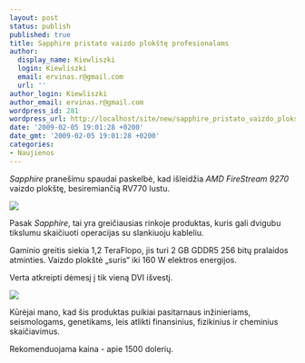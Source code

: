 ```yaml
---
layout: post
status: publish
published: true
title: Sapphire pristato vaizdo plokštę profesionalams
author:
  display_name: Kiewliszki
  login: Kiewliszki
  email: ervinas.r@gmail.com
  url: ''
author_login: Kiewliszki
author_email: ervinas.r@gmail.com
wordpress_id: 281
wordpress_url: http://localhost/site/new/sapphire_pristato_vaizdo_plokste_profesionalams/
date: '2009-02-05 19:01:28 +0200'
date_gmt: '2009-02-05 19:01:28 +0200'
categories:
- Naujienos
---
```

<p><i>Sapphire</i> pranešimu spaudai paskelbė, kad išleidžia <i>AMD FireStream 9270</i> vaizdo plokštę, besiremiančią RV770 lustu.</p>
<p><img src="http://svarke.technews.lt/9270.jpg" /></p>
<p>Pasak <i>Sapphire</i>, tai yra greičiausias rinkoje produktas, kuris gali dvigubu tikslumu skaičiuoti operacijas su slankiuoju kableliu. </p>
<p>Gaminio greitis siekia 1,2 TeraFlopo, jis turi 2 GB GDDR5 256 bitų pralaidos atminties. Vaizdo plokštė „suris“ iki 160 W elektros energijos.</p>
<p>Verta atkreipti dėmesį į tik vieną DVI išvestį.   </p>
<p><img src="http://svarke.technews.lt/92701.jpg" /></p>
<p>Kūrėjai mano, kad šis produktas puikiai pasitarnaus inžinieriams, seismologams, genetikams, leis atlikti finansinius, fizikinius ir cheminius skaičiavimus.</p>
<p>Rekomenduojama kaina - apie 1500 dolerių.</p>
